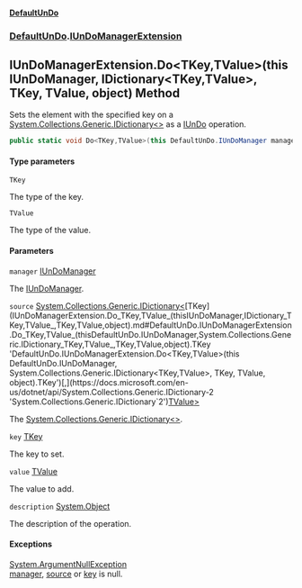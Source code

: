 #### [DefaultUnDo](DefaultUnDo.md 'DefaultUnDo')
### [DefaultUnDo](DefaultUnDo.md#DefaultUnDo 'DefaultUnDo').[IUnDoManagerExtension](IUnDoManagerExtension.md 'DefaultUnDo.IUnDoManagerExtension')

## IUnDoManagerExtension.Do<TKey,TValue>(this IUnDoManager, IDictionary<TKey,TValue>, TKey, TValue, object) Method

Sets the element with the specified key on a [System.Collections.Generic.IDictionary&lt;&gt;](https://docs.microsoft.com/en-us/dotnet/api/System.Collections.Generic.IDictionary-2 'System.Collections.Generic.IDictionary`2') as a [IUnDo](IUnDo.md 'DefaultUnDo.IUnDo') operation.

```csharp
public static void Do<TKey,TValue>(this DefaultUnDo.IUnDoManager manager, System.Collections.Generic.IDictionary<TKey,TValue> source, TKey key, TValue value, object? description=null);
```
#### Type parameters

<a name='DefaultUnDo.IUnDoManagerExtension.Do_TKey,TValue_(thisDefaultUnDo.IUnDoManager,System.Collections.Generic.IDictionary_TKey,TValue_,TKey,TValue,object).TKey'></a>

`TKey`

The type of the key.

<a name='DefaultUnDo.IUnDoManagerExtension.Do_TKey,TValue_(thisDefaultUnDo.IUnDoManager,System.Collections.Generic.IDictionary_TKey,TValue_,TKey,TValue,object).TValue'></a>

`TValue`

The type of the value.
#### Parameters

<a name='DefaultUnDo.IUnDoManagerExtension.Do_TKey,TValue_(thisDefaultUnDo.IUnDoManager,System.Collections.Generic.IDictionary_TKey,TValue_,TKey,TValue,object).manager'></a>

`manager` [IUnDoManager](IUnDoManager.md 'DefaultUnDo.IUnDoManager')

The [IUnDoManager](IUnDoManager.md 'DefaultUnDo.IUnDoManager').

<a name='DefaultUnDo.IUnDoManagerExtension.Do_TKey,TValue_(thisDefaultUnDo.IUnDoManager,System.Collections.Generic.IDictionary_TKey,TValue_,TKey,TValue,object).source'></a>

`source` [System.Collections.Generic.IDictionary&lt;](https://docs.microsoft.com/en-us/dotnet/api/System.Collections.Generic.IDictionary-2 'System.Collections.Generic.IDictionary`2')[TKey](IUnDoManagerExtension.Do_TKey,TValue_(thisIUnDoManager,IDictionary_TKey,TValue_,TKey,TValue,object).md#DefaultUnDo.IUnDoManagerExtension.Do_TKey,TValue_(thisDefaultUnDo.IUnDoManager,System.Collections.Generic.IDictionary_TKey,TValue_,TKey,TValue,object).TKey 'DefaultUnDo.IUnDoManagerExtension.Do<TKey,TValue>(this DefaultUnDo.IUnDoManager, System.Collections.Generic.IDictionary<TKey,TValue>, TKey, TValue, object).TKey')[,](https://docs.microsoft.com/en-us/dotnet/api/System.Collections.Generic.IDictionary-2 'System.Collections.Generic.IDictionary`2')[TValue](IUnDoManagerExtension.Do_TKey,TValue_(thisIUnDoManager,IDictionary_TKey,TValue_,TKey,TValue,object).md#DefaultUnDo.IUnDoManagerExtension.Do_TKey,TValue_(thisDefaultUnDo.IUnDoManager,System.Collections.Generic.IDictionary_TKey,TValue_,TKey,TValue,object).TValue 'DefaultUnDo.IUnDoManagerExtension.Do<TKey,TValue>(this DefaultUnDo.IUnDoManager, System.Collections.Generic.IDictionary<TKey,TValue>, TKey, TValue, object).TValue')[&gt;](https://docs.microsoft.com/en-us/dotnet/api/System.Collections.Generic.IDictionary-2 'System.Collections.Generic.IDictionary`2')

The [System.Collections.Generic.IDictionary&lt;&gt;](https://docs.microsoft.com/en-us/dotnet/api/System.Collections.Generic.IDictionary-2 'System.Collections.Generic.IDictionary`2').

<a name='DefaultUnDo.IUnDoManagerExtension.Do_TKey,TValue_(thisDefaultUnDo.IUnDoManager,System.Collections.Generic.IDictionary_TKey,TValue_,TKey,TValue,object).key'></a>

`key` [TKey](IUnDoManagerExtension.Do_TKey,TValue_(thisIUnDoManager,IDictionary_TKey,TValue_,TKey,TValue,object).md#DefaultUnDo.IUnDoManagerExtension.Do_TKey,TValue_(thisDefaultUnDo.IUnDoManager,System.Collections.Generic.IDictionary_TKey,TValue_,TKey,TValue,object).TKey 'DefaultUnDo.IUnDoManagerExtension.Do<TKey,TValue>(this DefaultUnDo.IUnDoManager, System.Collections.Generic.IDictionary<TKey,TValue>, TKey, TValue, object).TKey')

The key to set.

<a name='DefaultUnDo.IUnDoManagerExtension.Do_TKey,TValue_(thisDefaultUnDo.IUnDoManager,System.Collections.Generic.IDictionary_TKey,TValue_,TKey,TValue,object).value'></a>

`value` [TValue](IUnDoManagerExtension.Do_TKey,TValue_(thisIUnDoManager,IDictionary_TKey,TValue_,TKey,TValue,object).md#DefaultUnDo.IUnDoManagerExtension.Do_TKey,TValue_(thisDefaultUnDo.IUnDoManager,System.Collections.Generic.IDictionary_TKey,TValue_,TKey,TValue,object).TValue 'DefaultUnDo.IUnDoManagerExtension.Do<TKey,TValue>(this DefaultUnDo.IUnDoManager, System.Collections.Generic.IDictionary<TKey,TValue>, TKey, TValue, object).TValue')

The value to add.

<a name='DefaultUnDo.IUnDoManagerExtension.Do_TKey,TValue_(thisDefaultUnDo.IUnDoManager,System.Collections.Generic.IDictionary_TKey,TValue_,TKey,TValue,object).description'></a>

`description` [System.Object](https://docs.microsoft.com/en-us/dotnet/api/System.Object 'System.Object')

The description of the operation.

#### Exceptions

[System.ArgumentNullException](https://docs.microsoft.com/en-us/dotnet/api/System.ArgumentNullException 'System.ArgumentNullException')  
[manager](IUnDoManagerExtension.Do_TKey,TValue_(thisIUnDoManager,IDictionary_TKey,TValue_,TKey,TValue,object).md#DefaultUnDo.IUnDoManagerExtension.Do_TKey,TValue_(thisDefaultUnDo.IUnDoManager,System.Collections.Generic.IDictionary_TKey,TValue_,TKey,TValue,object).manager 'DefaultUnDo.IUnDoManagerExtension.Do<TKey,TValue>(this DefaultUnDo.IUnDoManager, System.Collections.Generic.IDictionary<TKey,TValue>, TKey, TValue, object).manager'), [source](IUnDoManagerExtension.Do_TKey,TValue_(thisIUnDoManager,IDictionary_TKey,TValue_,TKey,TValue,object).md#DefaultUnDo.IUnDoManagerExtension.Do_TKey,TValue_(thisDefaultUnDo.IUnDoManager,System.Collections.Generic.IDictionary_TKey,TValue_,TKey,TValue,object).source 'DefaultUnDo.IUnDoManagerExtension.Do<TKey,TValue>(this DefaultUnDo.IUnDoManager, System.Collections.Generic.IDictionary<TKey,TValue>, TKey, TValue, object).source') or [key](IUnDoManagerExtension.Do_TKey,TValue_(thisIUnDoManager,IDictionary_TKey,TValue_,TKey,TValue,object).md#DefaultUnDo.IUnDoManagerExtension.Do_TKey,TValue_(thisDefaultUnDo.IUnDoManager,System.Collections.Generic.IDictionary_TKey,TValue_,TKey,TValue,object).key 'DefaultUnDo.IUnDoManagerExtension.Do<TKey,TValue>(this DefaultUnDo.IUnDoManager, System.Collections.Generic.IDictionary<TKey,TValue>, TKey, TValue, object).key') is null.